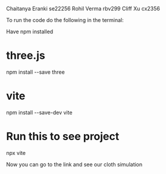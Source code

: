 Chaitanya Eranki se22256
Rohil Verma rbv299
Cliff Xu cx2356

To run the code do the following in the terminal:

Have npm installed

# three.js
npm install --save three

# vite
npm install --save-dev vite

# Run this to see project
npx vite

Now you can go to the link and see our cloth simulation
